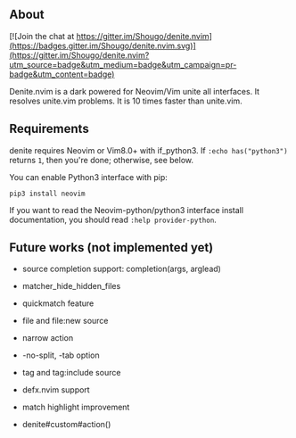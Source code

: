 ## About

[![Join the chat at https://gitter.im/Shougo/denite.nvim](https://badges.gitter.im/Shougo/denite.nvim.svg)](https://gitter.im/Shougo/denite.nvim?utm_source=badge&utm_medium=badge&utm_campaign=pr-badge&utm_content=badge)

Denite.nvim is a dark powered for Neovim/Vim unite all interfaces.
It resolves unite.vim problems.
It is 10 times faster than unite.vim.


## Requirements

denite requires Neovim or Vim8.0+ with if\_python3.
If `:echo has("python3")` returns `1`, then you're done; otherwise, see below.

You can enable Python3 interface with pip:

    pip3 install neovim

If you want to read the Neovim-python/python3 interface install documentation,
you should read `:help provider-python`.


## Future works (not implemented yet)

* source completion support: completion(args, arglead)

* matcher_hide_hidden_files

* quickmatch feature

* file and file:new source

* narrow action

* -no-split, -tab option

* tag and tag:include source

* defx.nvim support

* match highlight improvement

* denite#custom#action()
